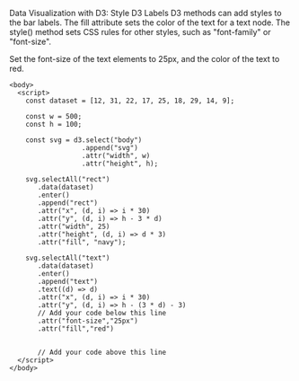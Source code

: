 Data Visualization with D3: Style D3 Labels
D3 methods can add styles to the bar labels. The fill attribute sets the color of the text for a text node. The style() method sets CSS rules for other styles, such as "font-family" or "font-size".


Set the font-size of the text elements to 25px, and the color of the text to red.
```
<body>
  <script>
    const dataset = [12, 31, 22, 17, 25, 18, 29, 14, 9];
    
    const w = 500;
    const h = 100;
    
    const svg = d3.select("body")
                  .append("svg")
                  .attr("width", w)
                  .attr("height", h);
    
    svg.selectAll("rect")
       .data(dataset)
       .enter()
       .append("rect")
       .attr("x", (d, i) => i * 30)
       .attr("y", (d, i) => h - 3 * d)
       .attr("width", 25)
       .attr("height", (d, i) => d * 3)
       .attr("fill", "navy");
    
    svg.selectAll("text")
       .data(dataset)
       .enter()
       .append("text")
       .text((d) => d)
       .attr("x", (d, i) => i * 30)
       .attr("y", (d, i) => h - (3 * d) - 3)
       // Add your code below this line
       .attr("font-size","25px")
       .attr("fill","red")
       
       
       // Add your code above this line
  </script>
</body>
```